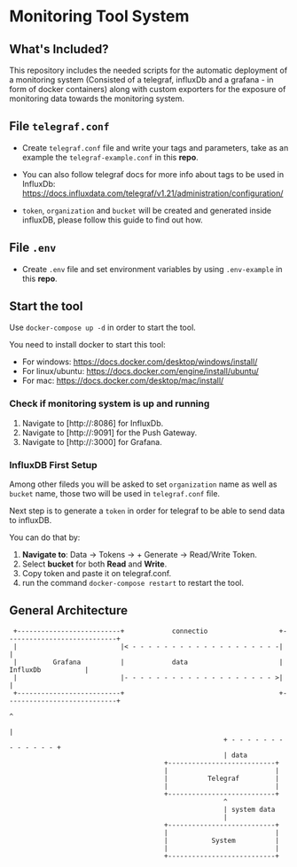 # Monitoring Tool System

## What's Included?

This repository includes the needed scripts for the automatic deployment of a monitoring system (Consisted of a telegraf, influxDb and a grafana - in form of docker containers) along with custom exporters for the exposure of monitoring data towards the monitoring system.

## File `telegraf.conf`

- Create `telegraf.conf` file and write your tags and parameters, take as an example the `telegraf-example.conf` in this **repo**.

- You can also follow telegraf docs for more info about tags to be used in InfluxDb: https://docs.influxdata.com/telegraf/v1.21/administration/configuration/

- `token`, `organization` and `bucket` will be created and generated inside influxDB, please follow this guide to find out how.

## File `.env`

- Create `.env` file and set environment variables by using `.env-example` in this **repo**.

## Start the tool

Use `docker-compose up -d` in order to start the tool.

You need to install docker to start this tool:

- For windows: https://docs.docker.com/desktop/windows/install/
- For linux/ubuntu: https://docs.docker.com/engine/install/ubuntu/
- For mac: https://docs.docker.com/desktop/mac/install/

### Check if monitoring system is up and running

1. Navigate to [http://<your-address>:8086] for InfluxDb.
2. Navigate to [http://<your-address>:9091] for the Push Gateway.
3. Navigate to [http://<your-address>:3000] for Grafana.

### InfluxDB First Setup

Among other fileds you will be asked to set `organization` name as well as `bucket` name, those two will be used in `telegraf.conf` file.

Next step is to generate a `token` in order for telegraf to be able to send data to influxDB.

You can do that by:

1. **Navigate to**: Data -> Tokens -> + Generate -> Read/Write Token.
2. Select **bucket** for both **Read** and **Write**.
3. Copy token and paste it on telegraf.conf.
4. run the command `docker-compose restart` to restart the tool.

## General Architecture

```
 +--------------------------+            connectio                  +----------------------------+
 |                          |< - - - - - - - - - - - - - - - - - - -|                            |
 |         Grafana          |            data                       |         InfluxDb           |
 |                          |- - - - - - - - - - - - - - - - - - - >|                            |
 +--------------------------+                                       +----------------------------+
                                                                                  ^
                                                                                  |
                                                      + - - - - - - - - - - - - - +
                                                      | data
                                       +---------------------------+
                                       |                           |
                                       |          Telegraf         |
                                       |                           |
                                       +---------------------------+
                                                      ^
                                                      | system data
                                                      |
                                       +---------------------------+
                                       |                           |
                                       |           System          |
                                       |                           |
                                       +---------------------------+
```
